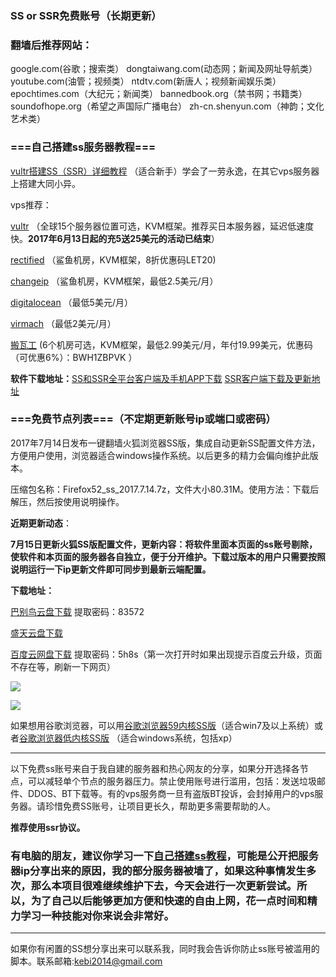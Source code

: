 ### SS or SSR免费账号（长期更新）

### 翻墙后推荐网站：

google.com(谷歌；搜索类） dongtaiwang.com(动态网；新闻及网址导航类）  youtube.com(油管；视频类）  ntdtv.com(新唐人；视频新闻娱乐类）    epochtimes.com（大纪元；新闻类）   bannedbook.org（禁书网；书籍类）   soundofhope.org（希望之声国际广播电台）
    zh-cn.shenyun.com（神韵；文化艺术类）



### ===自己搭建ss服务器教程===

[vultr搭建SS（SSR）详细教程](https://github.com/Alvin9999/new-pac/wiki/%E8%87%AA%E5%BB%BAss%E6%9C%8D%E5%8A%A1%E5%99%A8%E6%95%99%E7%A8%8B) （适合新手）学会了一劳永逸，在其它vps服务器上搭建大同小异。

vps推荐：

[vultr](http://www.vultr.com/?ref=7048874) （全球15个服务器位置可选，KVM框架。推荐买日本服务器，延迟低速度快。**2017年6月13日起的充5送25美元的活动已结束**） 

[rectified](https://secure.rectified.net/cart.php) （鲨鱼机房，KVM框架，8折优惠码LET20)  

[changeip](https://www.changeip.com/accounts/cart.php?gid=9) （鲨鱼机房，KVM框架，最低2.5美元/月）

[digitalocean](https://www.digitalocean.com/) （最低5美元/月）

[virmach](https://billing.virmach.com/cart.php?gid=18) （最低2美元/月）

[搬瓦工](https://bwh1.net/cart.php?a=confproduct&i=1) (6个机房可选，KVM框架，最低2.99美元/月，年付19.99美元，优惠码（可优惠6%）：BWH1ZBPVK ）

**软件下载地址：**[SS和SSR全平台客户端及手机APP下载](https://lai.yuweining.cn/archives/173)   [SSR客户端下载及更新地址](https://github.com/breakwa11/shadowsocks-rss)


### ===免费节点列表===（不定期更新账号ip或端口或密码）

2017年7月14日发布一键翻墙火狐浏览器SS版，集成自动更新SS配置文件方法，方便用户使用，浏览器适合windows操作系统。以后更多的精力会偏向维护此版本。

压缩包名称：Firefox52_ss_2017.7.14.7z，文件大小80.31M。使用方法：下载后解压，然后按使用说明操作。

**近期更新动态**：

**7月15日更新火狐SS版配置文件，更新内容：将软件里面本页面的ss账号剔除，使软件和本页面的服务器各自独立，便于分开维护。下载过版本的用户只需要按照说明运行一下ip更新文件即可同步到最新云端配置。**


**下载地址：**

[巴别鸟云盘下载](http://www.babel.cc/share.do?s=1785053810418722) 提取密码：83572

[盛天云盘下载](http://pan.stnts.com/s/FFBJUzf)

[百度云网盘下载](http://pan.baidu.com/s/1bpGlM4B) 提取密码：5h8s（第一次打开时如果出现提示百度云升级，页面不存在等，刷新一下网页）

![](https://raw.githubusercontent.com/Alvin9999/pac2/master/ss002.png)

![](https://raw.githubusercontent.com/Alvin9999/pac2/master/ss001.PNG)

如果想用谷歌浏览器，可以用[谷歌浏览器59内核SS版](https://github.com/Alvin9999/new-pac/wiki/%E9%AB%98%E5%86%85%E6%A0%B8%E7%89%88)（适合win7及以上系统）或者[谷歌浏览器低内核SS版](https://github.com/Alvin9999/new-pac/wiki/SS%E7%89%88) （适合windows系统，包括xp）


***

以下免费ss账号来自于我自建的服务器和热心网友的分享，如果分开选择各节点，可以减轻单个节点的服务器压力。禁止使用账号进行滥用，包括：发送垃圾邮件、DDOS、BT下载等。有的vps服务商一旦有盗版BT投诉，会封掉用户的vps服务器。请珍惜免费SS账号，让项目更长久，帮助更多需要帮助的人。

**推荐使用ssr协议。**

### 有电脑的朋友，建议你学习一下[自己搭建ss教程](https://github.com/Alvin9999/new-pac/wiki/%E8%87%AA%E5%BB%BAss%E6%9C%8D%E5%8A%A1%E5%99%A8%E6%95%99%E7%A8%8B)，可能是公开把服务器ip分享出来的原因，我的部分服务器被墙了，如果这种事情发生多次，那么本项目很难继续维护下去，今天会进行一次更新尝试。所以，为了自己以后能够更加方便和快速的自由上网，花一点时间和精力学习一种技能对你来说会非常好。


***

如果你有闲置的SS想分享出来可以联系我，同时我会告诉你防止ss账号被滥用的脚本。联系邮箱:kebi2014@gmail.com 